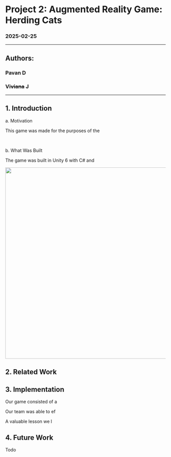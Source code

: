 # Project 2: Augmented Reality Game: Herding Cats
### 2025-02-25

---

## Authors:
### Pavan D
### Vi~~viana~~ J

---

## 1. Introduction

a. Motivation

This game was made for the purposes of the 

<br/>

b. What Was Built

The game was built in Unity 6 with C# and 

<img width=600 src=""/>

## 2. Related Work

## 3. Implementation

Our game consisted of a 

Our team was able to ef

A valuable lesson we l

## 4. Future Work

Todo

